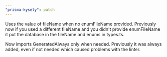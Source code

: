 ```yaml
---
"prisma-kysely": patch
---
```


Uses the value of fileName when no enumFileName provided. Previously now if you used a different fileName and you didn't provide enumFileName it put the database in the fileName and enums in types.ts.

Now imports GeneratedAlways only when needed. Previously it was always added, even if not needed which caused problems with the linter.
